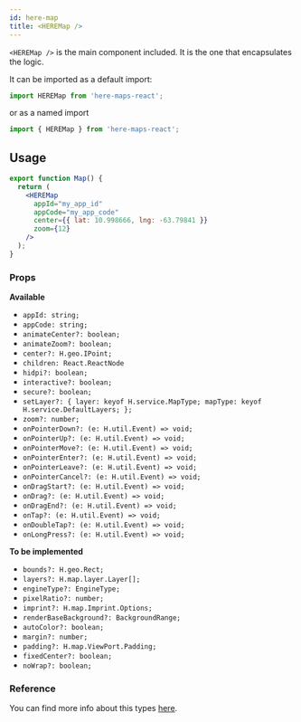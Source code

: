 ```yaml
---
id: here-map
title: <HEREMap />
---
```


`<HEREMap />` is the main component included. It is the one that encapsulates
the logic.

It can be imported as a default import:

```jsx
import HEREMap from 'here-maps-react';
```

or as a named import

```jsx
import { HEREMap } from 'here-maps-react';
```

## Usage

```jsx
export function Map() {
  return (
    <HEREMap
      appId="my_app_id"
      appCode="my_app_code"
      center={{ lat: 10.998666, lng: -63.79841 }}
      zoom={12}
    />
  );
}
```

### Props

**Available**

- `appId: string;`
- `appCode: string;`
- `animateCenter?: boolean;`
- `animateZoom?: boolean;`
- `center?: H.geo.IPoint;`
- `children: React.ReactNode`
- `hidpi?: boolean;`
- `interactive?: boolean;`
- `secure?: boolean;`
- `setLayer?: { layer: keyof H.service.MapType; mapType: keyof H.service.DefaultLayers; };`
- `zoom?: number;`
- `onPointerDown?: (e: H.util.Event) => void;`
- `onPointerUp?: (e: H.util.Event) => void;`
- `onPointerMove?: (e: H.util.Event) => void;`
- `onPointerEnter?: (e: H.util.Event) => void;`
- `onPointerLeave?: (e: H.util.Event) => void;`
- `onPointerCancel?: (e: H.util.Event) => void;`
- `onDragStart?: (e: H.util.Event) => void;`
- `onDrag?: (e: H.util.Event) => void;`
- `onDragEnd?: (e: H.util.Event) => void;`
- `onTap?: (e: H.util.Event) => void;`
- `onDoubleTap?: (e: H.util.Event) => void;`
- `onLongPress?: (e: H.util.Event) => void;`

**To be implemented**

- `bounds?: H.geo.Rect;`
- `layers?: H.map.layer.Layer[];`
- `engineType?: EngineType;`
- `pixelRatio?: number;`
- `imprint?: H.map.Imprint.Options;`
- `renderBaseBackground?: BackgroundRange;`
- `autoColor?: boolean;`
- `margin?: number;`
- `padding?: H.map.ViewPort.Padding;`
- `fixedCenter?: boolean;`
- `noWrap?: boolean;`

### Reference

You can find more info about this types
[here](https://developer.here.com/documentation/maps/topics_api/h-intro.html).
